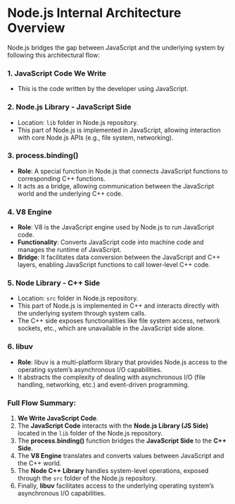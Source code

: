 
# Node.js Internal Architecture Overview

Node.js bridges the gap between JavaScript and the underlying system by following this architectural flow:

### 1. **JavaScript Code We Write**
- This is the code written by the developer using JavaScript.

### 2. **Node.js Library - JavaScript Side**
- Location: `lib` folder in Node.js repository.
- This part of Node.js is implemented in JavaScript, allowing interaction with core Node.js APIs (e.g., file system, 
  networking).

### 3. **process.binding()**
- **Role**: A special function in Node.js that connects JavaScript functions to corresponding C++ functions.
- It acts as a bridge, allowing communication between the JavaScript world and the underlying C++ code.

### 4. **V8 Engine**
- **Role**: V8 is the JavaScript engine used by Node.js to run JavaScript code.
- **Functionality**: Converts JavaScript code into machine code and manages the runtime of JavaScript.
- **Bridge**: It facilitates data conversion between the JavaScript and C++ layers, enabling JavaScript functions to 
  call lower-level C++ code.

### 5. **Node Library - C++ Side**
- Location: `src` folder in Node.js repository.
- This part of Node.js is implemented in C++ and interacts directly with the underlying system through system calls.
- The C++ side exposes functionalities like file system access, network sockets, etc., which are unavailable in the 
  JavaScript side alone.

### 6. **libuv**
- **Role**: libuv is a multi-platform library that provides Node.js access to the operating system’s asynchronous I/O 
  capabilities.
- It abstracts the complexity of dealing with asynchronous I/O (file handling, networking, etc.) and event-driven 
  programming.

### Full Flow Summary:
1. **We Write JavaScript Code**.
2. The **JavaScript Code** interacts with the **Node.js Library (JS Side)** located in the `lib` folder of the Node.js 
   repository.
3. The **process.binding()** function bridges the **JavaScript Side** to the **C++ Side**.
4. The **V8 Engine** translates and converts values between JavaScript and the C++ world.
5. The **Node C++ Library** handles system-level operations, exposed through the `src` folder of the Node.js repository.
6. Finally, **libuv** facilitates access to the underlying operating system’s asynchronous I/O capabilities.
